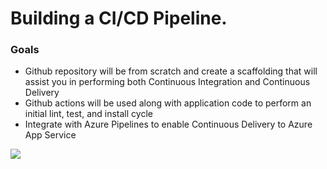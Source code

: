 # Building a CI/CD Pipeline.

### Goals
  - Github repository will be from scratch and create a scaffolding that will assist you in performing both Continuous Integration and Continuous Delivery
  - Github actions will be used along with application code to perform an initial lint, test, and install cycle
  - Integrate with Azure Pipelines to enable Continuous Delivery to Azure App Service

<img src="https://video.udacity-data.com/topher/2020/July/5f21ce4e_building-a-ci-cd-pipeline/building-a-ci-cd-pipeline.png">
